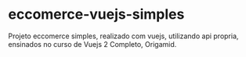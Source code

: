 # eccomerce-vuejs-simples
Projeto eccomerce simples, realizado com vuejs, utilizando api propria, ensinados no curso de Vuejs 2 Completo, Origamid.
